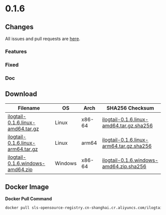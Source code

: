 # 0.1.6

## Changes

All issues and pull requests are [here](https://github.com/alibaba/ilogtail/milestone/2).

### Features


### Fixed


### Doc


## Download

| **Filename** | **OS** | **Arch** | **SHA256 Checksum** |
|  ----  | ----  | ----  | ----  |
|[ilogtail-0.1.6.linux-amd64.tar.gz](https://ilogtail-community-edition.oss-cn-shanghai.aliyuncs.com/0.1.6/ilogtail-0.1.6.linux-amd64.tar.gz)|Linux|x86-64|[ilogtail-0.1.6.linux-amd64.tar.gz.sha256](https://ilogtail-community-edition.oss-cn-shanghai.aliyuncs.com/0.1.6/ilogtail-0.1.6.linux-amd64.tar.gz.sha256)|
|[ilogtail-0.1.6.linux-arm64.tar.gz](https://ilogtail-community-edition.oss-cn-shanghai.aliyuncs.com/0.1.6/ilogtail-0.1.6.linux-arm64.tar.gz)|Linux|arm64|[ilogtail-0.1.6.linux-arm64.tar.gz.sha256](https://ilogtail-community-edition.oss-cn-shanghai.aliyuncs.com/0.1.6/ilogtail-0.1.6.linux-arm64.tar.gz.sha256)|
|[ilogtail-0.1.6.windows-amd64.zip](https://ilogtail-community-edition.oss-cn-shanghai.aliyuncs.com/0.1.6/ilogtail-0.1.6.windows-amd64.zip)|Windows|x86-64|[ilogtail-0.1.6.windows-amd64.zip.sha256](https://ilogtail-community-edition.oss-cn-shanghai.aliyuncs.com/0.1.6/ilogtail-0.1.6.windows-amd64.zip.sha256)|

## Docker Image

**Docker Pull Command**
``` bash
docker pull sls-opensource-registry.cn-shanghai.cr.aliyuncs.com/ilogtail-community-edition/ilogtail:0.1.6
```
